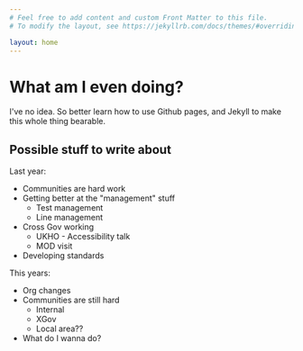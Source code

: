 ```yaml
---
# Feel free to add content and custom Front Matter to this file.
# To modify the layout, see https://jekyllrb.com/docs/themes/#overriding-theme-defaults

layout: home
---
```

#  What am I even doing?

I've no idea. So better learn how to use Github pages, and Jekyll to make this whole thing bearable.

## Possible stuff to write about

Last year:
- Communities are hard work
- Getting better at the "management" stuff
    - Test management
    - Line management
- Cross Gov working
    - UKHO - Accessibility talk
    - MOD visit
- Developing standards


This years:
- Org changes
- Communities are still hard
    - Internal
    - XGov
    - Local area??
- What do I wanna do?